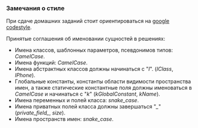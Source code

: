 ### Замечания о стиле

При сдаче домашних заданий стоит ориентироваться на [google codestyle](https://google.github.io/styleguide/cppguide.html).

Принятые соглашения об именовании сущностей в решениях:
* Имена классов, шаблонных параметров, псевдонимов типов: *CamelCase*.
* Имена функций: *CamelCase*.
* Имена абстрактных классов должны начинаться с "*I*". (*IClass*, *IPhone*).
* Глобальные константы, константы области видимости пространства имен, а также статические константные поля должны именоваться в *CamelCase* и начинаться с "*k*" (*kGlobalConstant*, *kName*).
* Имена переменных и полей класса: *snake_case*.
* Имена приватных полей класса должны завершаться "*_*" (*private_field_*, *size*).
* Имена пространств имен: *snake_case*.
